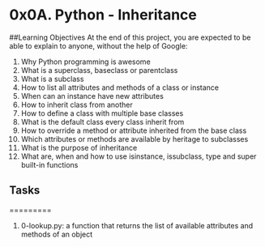 # 0x0A. Python - Inheritance
##Learning Objectives
At the end of this project, you are expected to be able to explain to anyone, without the help of Google:

1. Why Python programming is awesome
2. What is a superclass, baseclass or parentclass
3. What is a subclass
4. How to list all attributes and methods of a class or instance
5. When can an instance have new attributes
6. How to inherit class from another
7. How to define a class with multiple base classes
8. What is the default class every class inherit from
9. How to override a method or attribute inherited from the base class
10. Which attributes or methods are available by heritage to subclasses
11. What is the purpose of inheritance
12. What are, when and how to use isinstance, issubclass, type and super built-in functions


## Tasks
=========
1. 0-lookup.py:  a function that returns the list of available attributes and methods of an object

